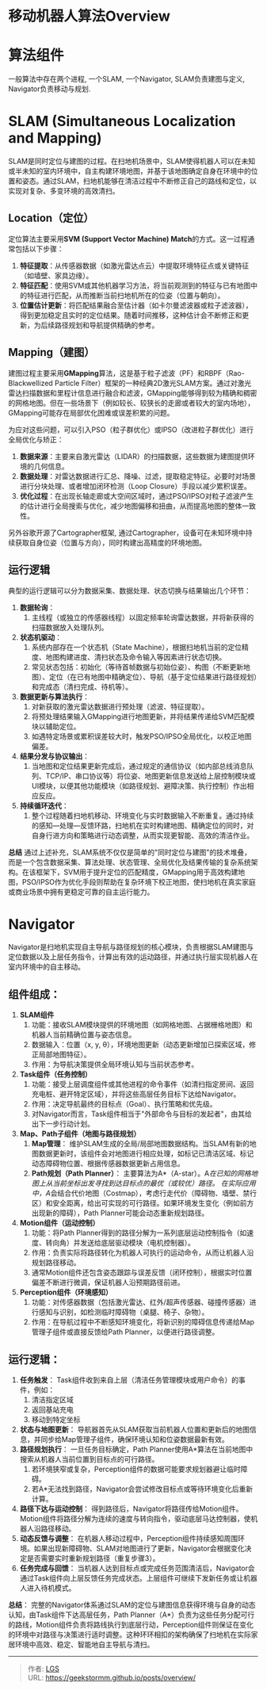 # 移动机器人算法Overview


# 算法组件

一般算法中存在两个进程, 一个SLAM, 一个Navigator, SLAM负责建图与定义, Navigator负责移动与规划.

# **SLAM (Simultaneous Localization and Mapping)**

SLAM是同时定位与建图的过程。在扫地机场景中，SLAM使得机器人可以在未知或半未知的室内环境中，自主构建环境地图，并基于该地图确定自身在环境中的位置和姿态。通过SLAM，扫地机能够在清洁过程中不断修正自己的路线和定位，以实现对复杂、多变环境的高效清扫。

## **Location（定位）**

定位算法主要采用**SVM (Support Vector Machine) Match**的方式。这一过程通常包括以下步骤：

1.  **特征提取**：从传感器数据（如激光雷达点云）中提取环境特征点或关键特征（如墙壁、家具边缘）。
2.  **特征匹配**：使用SVM或其他机器学习方法，将当前观测到的特征与已有地图中的特征进行匹配，从而推断当前扫地机所在的位姿（位置与朝向）。
3.  **位置估计更新**：将匹配结果融合至估计器（如卡尔曼滤波器或粒子滤波器），得到更加稳定且实时的定位结果。随着时间推移，这种估计会不断修正和更新，为后续路径规划和导航提供精确的参考。

## **Mapping（建图）**

建图过程主要采用**GMapping**算法，这是基于粒子滤波（PF）和RBPF（Rao-Blackwellized Particle Filter）框架的一种经典2D激光SLAM方案。通过对激光雷达扫描数据和里程计信息进行融合和滤波，GMapping能够得到较为精确和稠密的网格地图。但在一些场景下（例如较长、较狭长的走廊或者较大的室内场地），GMapping可能存在局部优化困难或误差积累的问题。

为应对这些问题，可以引入PSO（粒子群优化）或IPSO（改进粒子群优化）进行全局优化与矫正：

1.  **数据来源**：主要来自激光雷达（LIDAR）的扫描数据，这些数据为建图提供环境的几何信息。
2.  **数据处理**：对雷达数据进行汇总、降噪、过滤，提取稳定特征。必要时对场景进行分块处理、或者增加闭环检测（Loop Closure）手段以减少累积误差。
3.  **优化过程**：在出现长轴走廊或大空间区域时，通过PSO/IPSO对粒子滤波产生的估计进行全局搜索与优化，减少地图偏移和扭曲，从而提高地图的整体一致性。

另外谷歌开源了Cartographer框架, 通过Cartographer，设备可在未知环境中持续获取自身位姿（位置与方向），同时构建出高精度的环境地图。

## **运行逻辑**

典型的运行逻辑可以分为数据采集、数据处理、状态切换与结果输出几个环节：

1.  **数据轮询**：
    1.  主线程（或独立的传感器线程）以固定频率轮询雷达数据，并将新获得的扫描数据放入处理队列。
2.  **状态机驱动**：
    1.  系统内部存在一个状态机（State Machine），根据扫地机当前的定位精度、地图构建进度、清扫状态及命令输入等因素进行状态切换。
    2.  常见状态包括：初始化（等待首帧数据与初始位姿）、构图（不断更新地图）、定位（在已有地图中精确定位）、导航（基于定位结果进行路径规划）和完成态（清扫完成、待机等）。
3.  **数据更新与算法执行**：
    1.  对新获取的激光雷达数据进行预处理（滤波、特征提取）。
    2.  将预处理结果输入GMapping进行地图更新，并将结果传递给SVM匹配模块以辅助定位。
    3.  如遇特定场景或累积误差较大时，触发PSO/IPSO全局优化，以校正地图偏差。
4.  **结果分发与协议输出**：
    1.  当地图和定位结果更新完成后，通过规定的通信协议（如内部总线消息队列、TCP/IP、串口协议等）将位姿、地图更新信息发送给上层控制模块或UI模块，以便其他功能模块（如路径规划、避障决策、执行控制）作出相应反应。
5.  **持续循环迭代**：
    1.  整个过程随着扫地机移动、环境变化与实时数据输入不断重复。通过持续的感知—处理—反馈环路，扫地机在实时构建地图、精确定位的同时，对自身行进方向和策略进行动态调整，从而实现更智能、高效的清洁作业。

**总结** 通过上述补充，SLAM系统不仅仅是简单的&#34;同时定位与建图&#34;的技术堆叠，而是一个包含数据采集、算法处理、状态管理、全局优化及结果传输的复杂系统架构。在该框架下，SVM用于提升定位的匹配精度，GMapping用于高效构建地图，PSO/IPSO作为优化手段则帮助在复杂环境下校正地图，使扫地机在真实家庭或商业场景中拥有更稳定可靠的自主运行能力。

# **Navigator**

Navigator是扫地机实现自主导航与路径规划的核心模块，负责根据SLAM建图与定位数据以及上层任务指令，计算出有效的运动路径，并通过执行层实现机器人在室内环境中的自主移动。

## **组件组成**：

1.  **SLAM组件**
    1.  功能：接收SLAM模块提供的环境地图（如网格地图、占据栅格地图）和机器人当前精确位置与姿态信息。
    2.  数据输入：位置（x, y, θ），环境地图更新（动态更新增加已探索区域，修正局部地图特征）。
    3.  作用：为导航决策提供全局环境认知与当前状态参考。
2.  **Task组件（任务控制）**
    1.  功能：接受上层调度组件或其他进程的命令事件（如清扫指定房间、返回充电桩、避开特定区域），并将这些高层任务目标下达给Navigator。
    2.  作用：决定导航最终的目标点（Goal）、执行策略和优先级。
    3.  对Navigator而言，Task组件相当于&#34;外部命令与目标的发起者&#34;，由其给出下一步行动计划。
3.  **Map、Path子组件（地图与路径规划）**
    1.  **Map管理**： 维护SLAM生成的全局/局部地图数据结构。当SLAM有新的地图数据更新时，该组件会对地图进行相应处理，如标记已清洁区域、标记动态障碍物位置、根据传感器数据更新占用信息。
    2.  **Path规划（Path Planner）**： 主要算法为A*（A-star）。A*在已知的网格地图上从当前坐标出发寻找到达目标点的最优（或较优）路径。* *在实际应用中，A*会结合代价地图（Costmap），考虑行走代价（障碍物、墙壁、禁行区）和安全距离，给出可实现的可行路径。如果环境发生变化（例如前方出现新的障碍），Path Planner可能会动态重新规划路径。
4.  **Motion组件（运动控制）**
    1.  功能：将Path Planner得到的路径分解为一系列底层运动控制指令（如速度、转向角）并发送给底层驱动模块（电机控制器）。
    2.  作用：负责实际将路径转化为机器人可执行的运动命令，从而让机器人沿规划路径移动。
    3.  通常Motion组件还包含姿态跟踪与误差反馈（闭环控制），根据实时位置偏差不断进行微调，保证机器人沿预期路径前进。
5.  **Perception组件（环境感知）**
    1.  功能：对传感器数据（包括激光雷达、红外/超声传感器、碰撞传感器）进行感知与识别，如检测临时障碍物（桌腿、椅子、杂物）。
    2.  作用：在导航过程中不断感知环境变化，将新识别的障碍信息传递给Map管理子组件或直接反馈给Path Planner，以便进行路径调整。

## **运行逻辑**：

1.  **任务触发**： Task组件收到来自上层（清洁任务管理模块或用户命令）的事件，例如：
    1.  清洁指定区域
    2.  返回基站充电
    3.  移动到特定坐标
2.  **状态与地图更新**： 导航器首先从SLAM获取当前机器人位置和更新后的地图信息，并同步给Map管理子组件，确保环境认知和位姿数据最新有效。
3.  **路径规划执行**： 一旦任务目标确定，Path Planner使用A*算法在当前地图中搜索从机器人当前位置到目标点的可行路径。
    1.  若环境狭窄或复杂，Perception组件的数据可能要求规划器避让临时障碍。
    2.  若A*无法找到路径，Navigator会尝试修改目标点或等待环境变化后重新计算。
4.  **路径下达与运动控制**： 得到路径后，Navigator将路径传给Motion组件。Motion组件将路径分解为连续的速度与转向指令，驱动底层马达控制器，使机器人沿路径移动。
5.  **动态反馈与调整**： 在机器人移动过程中，Perception组件持续感知周围环境。如果出现新障碍物、SLAM对地图进行了更新，Navigator会根据变化决定是否需要实时重新规划路径（重复步骤3）。
6.  **任务完成与回馈**： 当机器人达到目标点或完成任务范围清洁后，Navigator会通过Task组件向上层反馈任务完成状态。上层组件可继续下发新任务或让机器人进入待机模式。

**总结**： 完整的Navigator体系通过SLAM的定位与建图信息获得环境与自身的动态认知，由Task组件下达高层任务，Path Planner（A*）负责为这些任务分配可行的路线，Motion组件负责将路线执行到底层行动，Perception组件则保证在变化的环境中对路径与决策进行适时调整。这种环环相扣的架构确保了扫地机在实际家居环境中高效、稳定、智能地自主导航与清扫。

---

> 作者: [LGS](https://github.com/geekstormm)  
> URL: https://geekstormm.github.io/posts/overview/  

